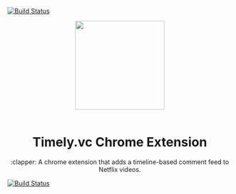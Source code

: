 [![Build Status](https://travis-ci.org/timely-vc/timely-vc-chrome.svg?branch=master)](https://travis-ci.org/timely-vc/timely-vc-chrome)
<div align="center">
  <a href="https://github.com/timely-vc/timely-vc-chrome">
    <img width="200" heigth="200" src="https://rawgit.com/timely-vc/timely-vc-chrome/master/docs/ty-bubble-1.SVG">
  </a>
  <br>
  <br>
  <h1>Timely.vc Chrome Extension</h1>
  <p>
    :clapper: A chrome extension that adds a timeline-based comment feed to Netflix videos.  
  <p>
</div>

[![Build Status](https://travis-ci.org/timely-vc/timely-vc-chrome.svg?branch=master)](https://travis-ci.org/timely-vc/timely-vc-chrome)
